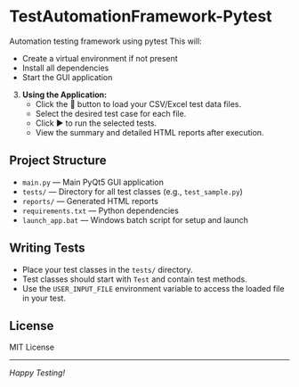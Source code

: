 # TestAutomationFramework-Pytest
Automation testing framework using pytest 
This will:
   - Create a virtual environment if not present
   - Install all dependencies
   - Start the GUI application

3. **Using the Application:**
   - Click the 📂 button to load your CSV/Excel test data files.
   - Select the desired test case for each file.
   - Click ▶️ to run the selected tests.
   - View the summary and detailed HTML reports after execution.

## Project Structure

- `main.py` — Main PyQt5 GUI application
- `tests/` — Directory for all test classes (e.g., `test_sample.py`)
- `reports/` — Generated HTML reports
- `requirements.txt` — Python dependencies
- `launch_app.bat` — Windows batch script for setup and launch

## Writing Tests

- Place your test classes in the `tests/` directory.
- Test classes should start with `Test` and contain test methods.
- Use the `USER_INPUT_FILE` environment variable to access the loaded file in your test.

## License

MIT License

---

*Happy Testing!*
